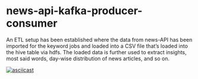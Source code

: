 # news-api-kafka-producer-consumer
An ETL setup has been established where the data from news-API has been imported for the keyword jobs and loaded into a CSV file that’s loaded into the hive table via hdfs. The loaded data is further used to extract insights, most said words, day-wise distribution of news articles, and so on.

[![asciicast]()]()
